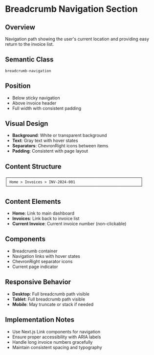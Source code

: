 # Breadcrumb Navigation Section

## Overview
Navigation path showing the user's current location and providing easy return to the invoice list.

## Semantic Class
`breadcrumb-navigation`

## Position
- Below sticky navigation
- Above invoice header
- Full width with consistent padding

## Visual Design
- **Background**: White or transparent background
- **Text**: Gray text with hover states
- **Separators**: ChevronRight icons between items
- **Padding**: Consistent with page layout

## Content Structure
```
┌─────────────────────────────────────────────────────────────┐
│ Home > Invoices > INV-2024-001                              │
└─────────────────────────────────────────────────────────────┘
```

## Content Elements
- **Home**: Link to main dashboard
- **Invoices**: Link back to invoice list
- **Current Invoice**: Current invoice number (non-clickable)

## Components
- Breadcrumb container
- Navigation links with hover states
- ChevronRight separator icons
- Current page indicator

## Responsive Behavior
- **Desktop**: Full breadcrumb path visible
- **Tablet**: Full breadcrumb path visible
- **Mobile**: May truncate or stack if needed

## Implementation Notes
- Use Next.js Link components for navigation
- Ensure proper accessibility with ARIA labels
- Handle long invoice numbers gracefully
- Maintain consistent spacing and typography 